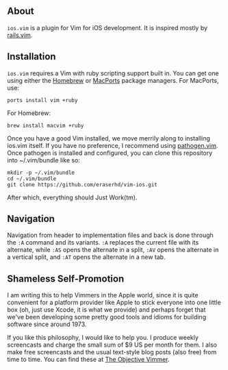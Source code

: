 
About
-----

`ios.vim` is a plugin for Vim for iOS development.  It is inspired mostly by
[rails.vim].

Installation
------------

`ios.vim` requires a Vim with ruby scripting support built in.  You can get
one using either the [Homebrew] or [MacPorts] package managers.  For MacPorts,
use:

    ports install vim +ruby

For Homebrew:

    brew install macvim +ruby

Once you have a good Vim installed, we move merrily along to installing ios.vim
itself.  If you have no preference, I recommend using [pathogen.vim].  Once
pathogen is installed and configured, you can clone this repository into
~/.vim/bundle like so:

    mkdir -p ~/.vim/bundle
    cd ~/.vim/bundle
    git clone https://github.com/eraserhd/vim-ios.git

After which, everything should Just Work(tm).

[pathogen.vim]: https://github.com/tpope/vim-pathogen/ 
[rails.vim]: https://github.com/tpope/vim-rails/
[Homebrew]: http://mxcl.github.com/homebrew/
[MacPorts]: http://www.macports.org/ 

Navigation
----------

Navigation from header to implementation files and back is done through the `:A`
command and its variants.  `:A` replaces the current file with its alternate,
while `:AS` opens the alternate in a split, `:AV` opens the alternate in a
vertical split, and `:AT` opens the alternate in a new tab.

Shameless Self-Promotion
------------------------

I am writing this to help Vimmers in the Apple world, since it is quite
convenient for a platform provider like Apple to stick everyone into one little
box (oh, just use Xcode, it is what we provide) and perhaps forget that we've
been developing some pretty good tools and idioms for building software since
around 1973.

If you like this philosophy, I would like to help you.  I produce weekly
screencasts and charge the small sum of $9 US per month for them.  I also make
free screencasts and the usual text-style blog posts (also free) from time
to time.  You can find these at [The Objective Vimmer](http://objvimmer.com/).


